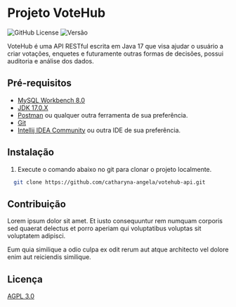 # Projeto VoteHub
![GitHub License](https://img.shields.io/github/license/catharyna-angela/votehub-api)
![Versão](https://img.shields.io/badge/version-0.5.2-blue.svg)

VoteHub é uma API RESTful escrita em Java 17 que visa ajudar o usuário a criar votações, enquetes e futuramente
outras formas de decisões, possui auditoria e análise dos dados.

## Pré-requisitos
- [MySQL Workbench 8.0](https://dev.mysql.com/downloads/workbench)
- [JDK 17.0.X](https://www.oracle.com/java/technologies/javase/jdk17-archive-downloads.html)
- [Postman](https://www.postman.com/downloads) ou qualquer outra ferramenta de sua preferência.
- [Git](https://git-scm.com/downloads)
- [Intellij IDEA Community](https://www.jetbrains.com/idea/download) ou outra IDE de sua preferência.

## Instalação

1. Execute o comando abaixo no git para clonar o projeto localmente.

```bash
  git clone https://github.com/catharyna-angela/votehub-api.git
```


[//]: # (## Usage)

[//]: # ()
[//]: # (```java)

[//]: # (import foobar)

[//]: # ()
[//]: # (# returns 'words')

[//]: # (foobar.pluralize&#40;'word'&#41;)

[//]: # ()
[//]: # (# returns 'geese')

[//]: # (foobar.pluralize&#40;'goose'&#41;)

[//]: # ()
[//]: # (# returns 'phenomenon')

[//]: # (foobar.singularize&#40;'phenomena'&#41;)

[//]: # (```)

## Contribuição

Lorem ipsum dolor sit amet. Et iusto consequuntur rem numquam corporis sed quaerat delectus et 
porro aperiam qui voluptatibus voluptas sit voluptatem adipisci. 

Eum quia similique a odio culpa ex odit rerum aut atque architecto vel dolore enim aut reiciendis similique.

## Licença

[AGPL 3.0](https://www.gnu.org/licenses/agpl-3.0.html)
